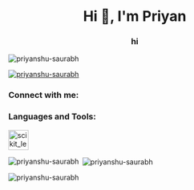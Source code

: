 <h1 align="center">Hi 👋, I'm Priyan</h1>
<h3 align="center">hi</h3>

<p align="left"> <img src="https://komarev.com/ghpvc/?username=priyanshu-saurabh&label=Profile%20views&color=0e75b6&style=flat" alt="priyanshu-saurabh" /> </p>

<p align="left"> <a href="https://github.com/ryo-ma/github-profile-trophy"><img src="https://github-profile-trophy.vercel.app/?username=priyanshu-saurabh" alt="priyanshu-saurabh" /></a> </p>

<h3 align="left">Connect with me:</h3>
<p align="left">
</p>

<h3 align="left">Languages and Tools:</h3>
<p align="left"> <a href="https://scikit-learn.org/" target="_blank" rel="noreferrer"> <img src="https://upload.wikimedia.org/wikipedia/commons/0/05/Scikit_learn_logo_small.svg" alt="scikit_learn" width="40" height="40"/> </a> </p>

<p><img align="left" src="https://github-readme-stats.vercel.app/api/top-langs?username=priyanshu-saurabh&show_icons=true&locale=en&layout=compact" alt="priyanshu-saurabh" /></p>

<p>&nbsp;<img align="center" src="https://github-readme-stats.vercel.app/api?username=priyanshu-saurabh&show_icons=true&locale=en" alt="priyanshu-saurabh" /></p>

<p><img align="center" src="https://github-readme-streak-stats.herokuapp.com/?user=priyanshu-saurabh&" alt="priyanshu-saurabh" /></p>
